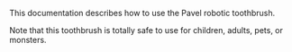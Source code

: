This documentation describes how to use the Pavel robotic toothbrush.

Note that this toothbrush is totally safe to use for children, adults, pets, or monsters.
